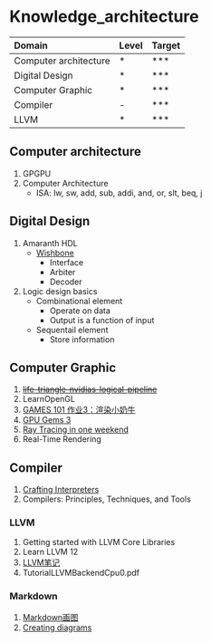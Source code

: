 # Knowledge_architecture

Domain                     |Level|Target
:--------------------------|:----|:-----
Computer architecture      |*    |***
Digital Design             |*    |***
Computer Graphic           |*    |***
Compiler                   |-    |***
LLVM                       |*    |***

## Computer architecture

1. GPGPU
2. Computer Architecture
    - ISA: lw, sw, add, sub, addi, and, or, slt, beq, j

## Digital Design

1. Amaranth HDL
    - [Wishbone](https://wishbone-interconnect.readthedocs.io/en/latest/01_introduction.html)
      - Interface
      - Arbiter
      - Decoder
2. Logic design basics
    - Combinational element
        - Operate on data
        - Output is a function of input
    - Sequentail element
        - Store information

## Computer Graphic

1. ~~[life-triangle-nvidias-logical-pipeline](https://developer.nvidia.com/content/life-triangle-nvidias-logical-pipeline)~~
2. LearnOpenGL
3. [GAMES 101 作业3：渲染小奶牛](https://zhuanlan.zhihu.com/p/465058581)
4. [GPU Gems 3](https://developer.nvidia.com/gpugems/gpugems3/contributors)
5. [Ray Tracing in one weekend](https://github.com/RayTracing)
6. Real-Time Rendering

## Compiler

1. [Crafting Interpreters](http://craftinginterpreters.com/welcome.html)
2. Compilers: Principles, Techniques, and Tools

### LLVM

1. Getting started with LLVM Core Libraries
2. Learn LLVM 12
3. [LLVM笔记](https://www.cnblogs.com/Five100Miles/category/1438128.html)
4. TutorialLLVMBackendCpu0.pdf

### Markdown

1. [Markdown画图](https://blog.csdn.net/qq_32708605/article/details/123801702)
2. [Creating diagrams](https://docs.github.com/en/get-started/writing-on-github/working-with-advanced-formatting/creating-diagrams#creating-mermaid-diagrams)
